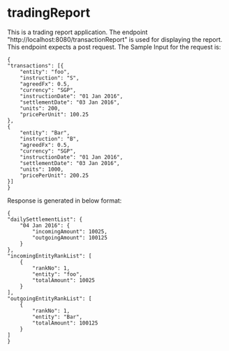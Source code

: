 # tradingReport

This is a trading report application.
The endpoint "http://localhost:8080/transactionReport" is used for displaying the report. This endpoint expects a post request.
The Sample Input for the request is:

	{
	"transactions": [{
		"entity": "foo",
		"instruction": "S",
		"agreedFx": 0.5,
		"currency": "SGP",
		"instructionDate": "01 Jan 2016",
		"settlementDate": "03 Jan 2016",
		"units": 200,
		"pricePerUnit": 100.25
	},
	{
		"entity": "Bar",
		"instruction": "B",
		"agreedFx": 0.5,
		"currency": "SGP",
		"instructionDate": "01 Jan 2016",
		"settlementDate": "03 Jan 2016",
		"units": 1000,
		"pricePerUnit": 200.25
	}]
	}
Response is generated in below format:

	{
	"dailySettlementList": {
		"04 Jan 2016": { 
			"incomingAmount": 10025,
			"outgoingAmount": 100125 
		}
	},
	"incomingEntityRankList": [
		{
			"rankNo": 1,
			"entity": "foo",
			"totalAmount": 10025
		}
	],
	"outgoingEntityRankList": [	
		{
			"rankNo": 1,
			"entity": "Bar",
			"totalAmount": 100125		
		}
	]
	}

